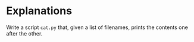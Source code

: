 # Explanations

Write a script `cat.py` that, given a list of filenames,
prints the contents one after the other.